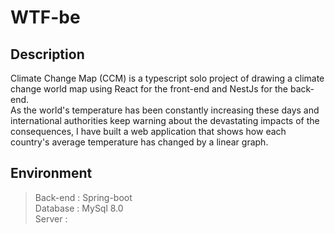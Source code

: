 # WTF-be

## Description

Climate Change Map (CCM) is a typescript solo project of drawing a climate change world map using React for the front-end and NestJs for the back-end. </br>
As the world's temperature has been constantly increasing these days and international authorities keep warning about the devastating impacts of the consequences, I have built a web application that shows how each country's average temperature has changed by a linear graph.

## Environment

> Back-end : Spring-boot </br>
> Database : MySql 8.0 </br>
> Server : 

